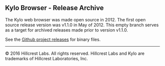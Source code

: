 Kylo Browser - Release Archive
----------------------------------------

The Kylo web browser was made open source in 2012. The first open source release version was v1.1.0 in May of 2012. This empty branch serves as a target for archived releases made prior to version v1.1.0.

See the [Github project releases](https://github.com/teamkylo/kylo-browser/releases) for binary files.

* * *
&copy; 2016 Hillcrest Labs. All rights reserved. Hillcrest Labs and Kylo are trademarks of Hillcrest Laboratories, Inc.